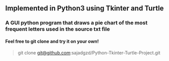 ## Implemented in Python3 using Tkinter and Turtle
### A GUI python program that draws a pie chart of the most frequent letters used in the source txt file

#### Feel free to git clone and try it on your own!

> git clone git@github.com:sajadgzd/Python-Tkinter-Turtle-Project.git

